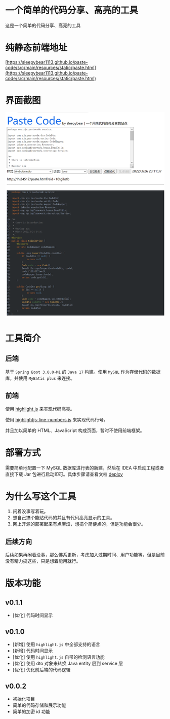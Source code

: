 # 一个简单的代码分享、高亮的工具
这是一个简单的代码分享、高亮的工具
# 纯静态前端地址
[https://sleepybear1113.github.io/paste-code/src/main/resources/static/paste.html](https://sleepybear1113.github.io/paste-code/src/main/resources/static/paste.html)
# 界面截图
![首页图片](folder/imgs/homepage.png)
# 工具简介
## 后端
基于 `Spring Boot 3.0.0-M1` 的 `Java 17` 构建。使用 `MySQL` 作为存储代码的数据库，并使用 `MyBatis plus` 来连接。
## 前端
使用 [highlight.js](https://github.com/highlightjs/highlight.js) 来实现代码高亮。

使用 [highlightjs-line-numbers.js](https://github.com/wcoder/highlightjs-line-numbers.js) 来实现代码行号。

并且加以简单的 HTML、JavaScript 构成页面，暂时不使用前端框架。
# 部署方式
需要简单地配置一下 MySQL 数据库进行表的新建，然后在 IDEA 中启动工程或者直接下载 Jar 包进行启动即可。具体步骤请查看文档 [deploy](markdown/deploy.md)
# 为什么写这个工具
1. 闲着没事写着玩。
2. 想自己搞个能贴代码的并且有代码高亮显示的工具。
3. 网上开源的部署起来有点麻烦，想搞个简便点的，但是功能会很少。
## 后续方向
后续如果再闲着没事，那么佛系更新，考虑加入过期时间、用户功能等，但是目前没有精力搞这些，只是想着能用就行。
# 版本功能
## v0.1.1
- [优化] 代码时间显示
## v0.1.0
- [新增] 使用 `highlight.js` 中全部支持的语言
- [新增] 代码时间显示
- [优化] 使用 `highlight.js` 自带的检测语言功能
- [优化] 使用 dto 对象来转换 Java entity 层到 service 层
- [优化] 优化前后端的代码逻辑
## v0.0.2
- 初始化项目
- 简单的代码存储和展示功能
- 简单的加密 id 功能